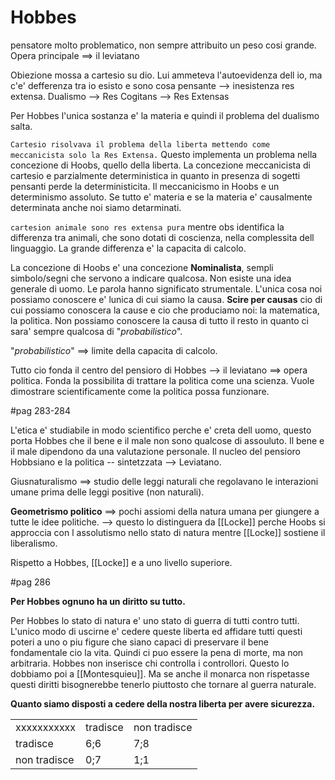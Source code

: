 # Hobbes
pensatore molto problematico, non sempre attribuito un peso cosi grande.
Opera principale ==> il leviatano

Obiezione mossa a cartesio su dio. Lui ammeteva l'autoevidenza dell io, ma c'e' defferenza tra io esisto e sono cosa pensante --> inesistenza res extensa.
Dualismo
--> Res Cogitans
--> Res Extensas

Per Hobbes l'unica sostanza e' la materia e quindi il problema del dualismo salta.

`Cartesio risolvava il problema della liberta mettendo come meccanicista solo la Res Extensa.` Questo implementa un problema nella concezione di Hoobs, quello della liberta. La concezione meccanicista di cartesio e parzialmente deterministica in quanto in presenza di sogetti pensanti perde la deterministicita. Il meccanicismo in Hoobs e un determinismo assoluto. Se tutto e' materia e se la materia e' causalmente determinata anche noi siamo detarminati.

`cartesion animale sono res extensa pura` mentre obs identifica la differenza tra animali, che sono dotati di coscienza, nella complessita dell linguaggio. La grande differenza e' la capacita di calcolo.

La concezione di Hoobs e' una concezione <b>Nominalista</b>, sempli simbolo/segni che servono a indicare qualcosa. Non esiste una idea generale di uomo. Le parola hanno significato strumentale. L'unica cosa noi possiamo conoscere e' lunica di cui siamo la causa. <b>Scire per causas</b> cio di cui possiamo conoscera la cause e cio che produciamo noi: la matematica, la politica. Non possiamo conoscere la causa di tutto il resto in quanto ci sara' sempre qualcosa di "*probabilistico*".

"*probabilistico*" ==> limite della capacita di calcolo.

Tutto cio fonda il centro del pensioro di Hobbes --> il leviatano ==> opera politica.
Fonda la possibilita di trattare la politica come una scienza. Vuole dimostrare scientificamente come la politica possa funzionare.

#pag 283-284 

L'etica e' studiabile in modo scientifico perche e' creta dell uomo, questo porta Hobbes che il bene e il male non sono qualcose di assouluto. Il bene e il male dipendono da una valutazione personale.
Il nucleo del pensioro Hobbsiano e la politica -- sintetzzata --> Leviatano.

Giusnaturalismo ==> studio delle leggi naturali che regolavano le interazioni umane prima delle leggi positive (non naturali). 

<b>Geometrismo politico</b> ==> pochi assiomi della natura umana per giungere a tutte le idee politiche. --> questo lo distinguera da [[Locke]] perche Hoobs si approccia con l assolutismo nello stato di natura mentre [[Locke]] sostiene il liberalismo.

Rispetto a Hobbes, [[Locke]]  e a uno livello superiore.

#pag 286

<b>Per Hobbes ognuno ha un diritto su tutto.</b>

Per Hobbes lo stato di natura e' uno stato di guerra  di tutti contro tutti. L'unico modo di uscirne e' cedere queste liberta ed affidare tutti questi poteri a uno o piu figure che siano capaci di preservare il bene fondamentale cio la vita. Quindi ci puo essere la pena di morte, ma non arbitraria. Hobbes non inserisce chi controlla i controllori. Questo lo dobbiamo poi a [[Montesquieu]].
Ma se anche il monarca non rispetasse questi diritti bisognerebbe tenerlo piuttosto che tornare al guerra naturale.

<b>Quanto siamo disposti a cedere della nostra liberta per avere sicurezza.</b>

<table>
	<tr>
		<td>xxxxxxxxxxx</td>
		<td>tradisce </td>	
		<td>non tradisce </td>
	</tr>
	<tr>
		<td>tradisce </td>
		<td>6;6</td>
		<td>7;8</td>
	</tr>	
	<tr>
		<td>non tradisce </td>
		<td>0;7</td>
		<td>1;1</td>
	</tr>
</table>
